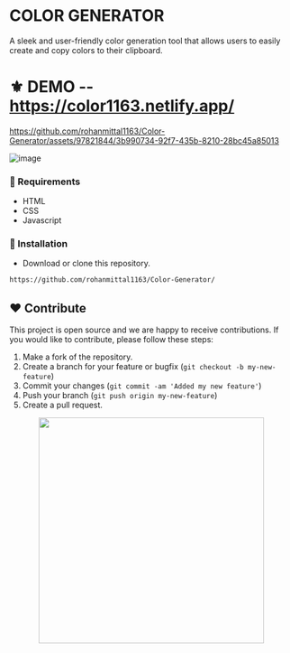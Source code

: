 # COLOR GENERATOR
A sleek and user-friendly color generation tool that allows users to easily create and copy colors to their clipboard. 






# ⚜ DEMO -- https://color1163.netlify.app/


https://github.com/rohanmittal1163/Color-Generator/assets/97821844/3b990734-92f7-435b-8210-28bc45a85013

![image](https://github.com/rohanmittal1163/Color-Generator/assets/97821844/68373fca-c177-47e2-890c-faafb1e947b4)




### 📌 Requirements 

- HTML 
- CSS 
- Javascript

### 🔰 Installation 

- Download or clone this repository.
```bash
https://github.com/rohanmittal1163/Color-Generator/
```
## ❤ Contribute
This project is open source and we are happy to receive contributions. If you would like to contribute, please follow these steps:

1. Make a fork of the repository.
2. Create a branch for your feature or bugfix (`git checkout -b my-new-feature`)
3. Commit your changes (`git commit -am 'Added my new feature'`)
4. Push your branch (`git push origin my-new-feature`)
5. Create a pull request.

<p align="center">
  <img src="https://user-images.githubusercontent.com/104341274/210186277-0d434bb0-80c0-43a9-b6b0-2e42e18c31a9.png" width="400" />
</p>
